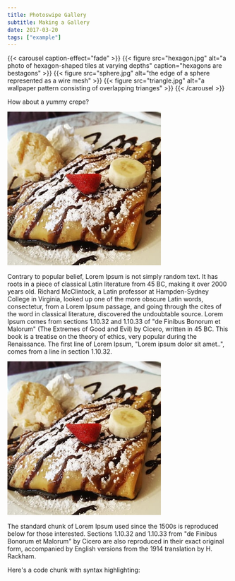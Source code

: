 ```yaml
---
title: Photoswipe Gallery
subtitle: Making a Gallery
date: 2017-03-20
tags: ["example"]
---
```


{{< carousel caption-effect="fade" >}}
  {{< figure src="hexagon.jpg" alt="a photo of hexagon-shaped tiles at varying depths" caption="hexagons are bestagons" >}}
  {{< figure src="sphere.jpg" alt="the edge of a sphere represented as a wire mesh" >}}
  {{< figure src="triangle.jpg" alt="a wallpaper pattern consisting of overlapping trianges" >}}
{{< /carousel >}}

<!--more-->

How about a yummy crepe?

![.fl|Crepe](crepe.jpg)

Contrary to popular belief, Lorem Ipsum is not simply random text. It has roots in a piece of classical Latin literature from 45 BC, making it over 2000 years old. Richard McClintock, a Latin professor at Hampden-Sydney College in Virginia, looked up one of the more obscure Latin words, consectetur, from a Lorem Ipsum passage, and going through the cites of the word in classical literature, discovered the undoubtable source. Lorem Ipsum comes from sections 1.10.32 and 1.10.33 of "de Finibus Bonorum et Malorum" (The Extremes of Good and Evil) by Cicero, written in 45 BC. This book is a treatise on the theory of ethics, very popular during the Renaissance. The first line of Lorem Ipsum, "Lorem ipsum dolor sit amet..", comes from a line in section 1.10.32.

![.fr|Crepe](crepe.jpg)

The standard chunk of Lorem Ipsum used since the 1500s is reproduced below for those interested. Sections 1.10.32 and 1.10.33 from "de Finibus Bonorum et Malorum" by Cicero are also reproduced in their exact original form, accompanied by English versions from the 1914 translation by H. Rackham.

Here's a code chunk with syntax highlighting:
